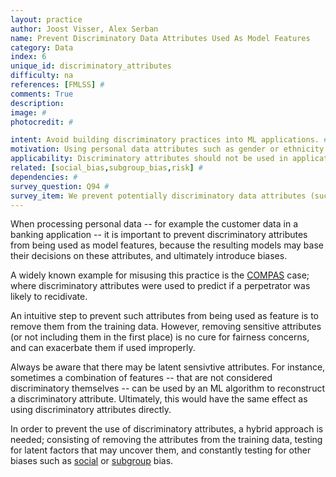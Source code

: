 ```yaml
---
layout: practice
author: Joost Visser, Alex Serban
name: Prevent Discriminatory Data Attributes Used As Model Features
category: Data
index: 6
unique_id: discriminatory_attributes
difficulty: na
references: [FMLSS] #
comments: True
description:
image: #
photocredit: #

intent: Avoid building discriminatory practices into ML applications. #
motivation: Using personal data attributes such as gender or ethnicity as features of ML algorithms introduces discriminatory bias, and ultimately leads to models with a negative impact on society. #
applicability: Discriminatory attributes should not be used in applications with a direct or indirect impact on human lives, society or the environment. #
related: [social_bias,subgroup_bias,risk] #
dependencies: #
survey_question: Q94 #
survey_item: We prevent potentially discriminatory data attributes (such as gender or ethnicity) from being used as model features.
---
```


When processing personal data -- for example the customer data in a banking application -- it is important to prevent discriminatory attributes from being used as model features, because the resulting models may base their decisions on these attributes, and ultimately introduce biases.

A widely known example for misusing this practice is the [COMPAS](https://www.propublica.org/article/machine-bias-risk-assessments-in-criminal-sentencing) case; where discriminatory attributes were used to predict if a perpetrator was likely to recidivate.

An intuitive step to prevent such attributes from being used as feature is to remove them from the training data.
However, removing sensitive attributes (or not including them in the first place) is no cure for fairness concerns, and can exacerbate them if used improperly.

Always be aware that there may be latent sensivtive attributes. For instance, sometimes a combination of features -- that are not considered discriminatory themselves -- can be used by an ML algorithm to reconstruct a discriminatory attribute. Ultimately, this would have the same effect as using discriminatory attributes directly.

In order to prevent the use of discriminatory attributes, a hybrid approach is needed; consisting of removing the attributes from the training data, testing for latent factors that may uncover them, and constantly testing for other biases such as [social](/blog/2020/social_bias/) or [subgroup](/blog/2020/subgroup_bias/) bias.


